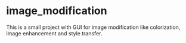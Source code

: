# image_modification
This is a small project with GUI for image modification like colorization, image enhancement and style transfer.
